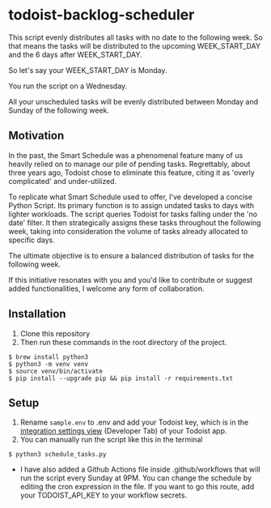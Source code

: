 # todoist-backlog-scheduler
This script evenly distributes all tasks with no date to the following week. So that means the tasks will be distributed to the upcoming WEEK_START_DAY and the 6 days after WEEK_START_DAY.

So let's say your WEEK_START_DAY is Monday.

You run the script on a Wednesday.

All your unscheduled tasks will be evenly distributed between Monday and Sunday of the following week.

## Motivation
In the past, the Smart Schedule was a phenomenal feature many of us heavily relied on to manage our pile of pending tasks. Regrettably, about three years ago, Todoist chose to eliminate this feature, citing it as 'overly complicated' and under-utilized.

To replicate what Smart Schedule used to offer, I've developed a concise Python Script. Its primary function is to assign undated tasks to days with lighter workloads. The script queries Todoist for tasks falling under the 'no date' filter. It then strategically assigns these tasks throughout the following week, taking into consideration the volume of tasks already allocated to specific days.

The ultimate objective is to ensure a balanced distribution of tasks for the following week.

If this initiative resonates with you and you'd like to contribute or suggest added functionalities, I welcome any form of collaboration.

## Installation
1. Clone this repository
2. Then run these commands in the root directory of the project.
```shell
$ brew install python3
$ python3 -m venv venv
$ source venv/bin/activate
$ pip install --upgrade pip && pip install -r requirements.txt
```

## Setup
1. Rename `sample.env` to .env and add your Todoist key, which is in the [integration settings view](https://todoist.com/prefs/integrations) (Developer Tab) of your Todoist app.
2. You can manually run the script like this in the terminal
```shell
$ python3 schedule_tasks.py
```
  - I have also added a Github Actions file inside .github/workflows that will run the script every Sunday at 9PM. You can change the schedule by editing the cron expression in the file. If you want to go this route, add your TODOIST_API_KEY to your workflow secrets.
